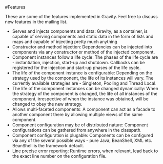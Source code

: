 #Features

These are some of the features implemented in Gravity. Feel free to discuss new features in the mailing list.

- Serves and injects components and data: Gravity, as a container, is capable of serving components and static data in the form of lists and maps and capable of injecting pretty much anything.
- Constructor and method injection: Dependencies can be injected into components via any constructor or method of the injected component.
- Component instances follow a life cycle: The phases of the life cycle are - instantiation, injection, start-up and shutdown. Callbacks can be registered for the injection and start-up phases of the life cycle.
- The life of the component instance is configurable: Depending on the strategy used by the component, the life of its instances will vary. The currently available strategies are - Singleton, Pooling and Thread Local.
- The life of the component instances can be changed dynamically: When the strategy of the component is changed, the life of all instances of the component, irrespective of when the instance was obtained, will be changed to obey the new strategy.
- Allows multi-faceted components: A component can act as a facade to another component there by allowing multiple views of the same component.
- Component configuration may be of distributed nature: Component configurations can be gathered from anywhere in the classpath.
- Component configuration is plugable: Components can be configured via any of the several possible ways - pure Java, BeanShell, XML etc. BeanShell is the framework default.
- Line precise error reporting: Runtime errors, when relevant, lead back to the exact line number on the configuration file.
